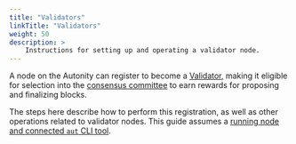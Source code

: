 ```yaml
---
title: "Validators"
linkTitle: "Validators"
weight: 50
description: >
    Instructions for setting up and operating a validator node.
---
```


A node on the Autonity can register to become a [Validator](/concepts/validator/), making it eligible for selection into the [consensus committee](/concepts/consensus/committee/) to earn rewards for proposing and finalizing blocks.

The steps here describe how to perform this registration, as well as other operations related to validator nodes.  This guide assumes a [running node and connected `aut` CLI tool](/node-operators/).
